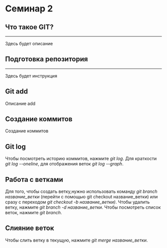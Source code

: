 # Семинар 2

## Что такое GIT?
---

Здесь будет описание

## Подготовка репозитория
---

Здесь будет инструкция

## Git add 

Описание add

## Создание коммитов

Создание коммитов

## Git log

Чтобы посмотреть историю коммитов, нажмите *git log*. Для краткости *git log --oneline*, для отображения веток *git log --graph*.

## Работа с ветками

Для того, чтобы создать ветку,нужно использовать команду *git branch название_ветки* (перейти с помощью git checkout название_ветки) или сразу с переходом *git checkout -b название_ветки)*. Чтобы удалить ветку, нажмите *git branch -d название_ветки*. Чтобы посмотреть список веток, нажмите *git branch*.

## Слияние веток 

Чтобы слить ветку в текущую, нажмите *git merge название_ветки*.